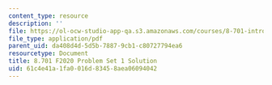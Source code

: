 ```yaml
---
content_type: resource
description: ''
file: https://ol-ocw-studio-app-qa.s3.amazonaws.com/courses/8-701-introduction-to-nuclear-and-particle-physics-fall-2020/61c4e41a1fa0016d83458aea06094042_MIT8_701F20_pset1_soln.pdf
file_type: application/pdf
parent_uid: da408d4d-5d5b-7887-9cb1-c80727794ea6
resourcetype: Document
title: 8.701 F2020 Problem Set 1 Solution
uid: 61c4e41a-1fa0-016d-8345-8aea06094042
---
```

